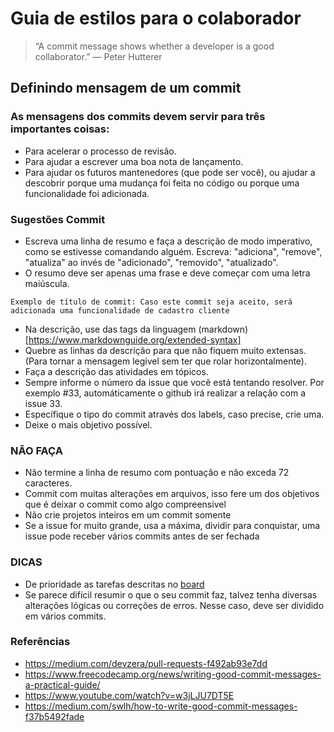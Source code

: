 # Guia de estilos para o colaborador

> “A commit message shows whether a developer is a good collaborator.”
― Peter Hutterer

## Definindo mensagem de um commit

### As mensagens dos commits devem servir para três importantes coisas:

* Para acelerar o processo de revisão.
* Para ajudar a escrever uma boa nota de lançamento.
* Para ajudar os futuros mantenedores (que pode ser você), ou ajudar a descobrir porque uma mudança foi feita no código ou porque uma funcionalidade foi adicionada.

### Sugestões Commit

* Escreva uma linha de resumo e faça a descrição de modo imperativo, como se estivesse comandando alguém. Escreva: "adiciona", "remove", "atualiza" ao invés de "adicionado", "removido", "atualizado".
* O resumo deve ser apenas uma frase e deve começar com uma letra maiúscula.

```
Exemplo de título de commit: Caso este commit seja aceito, será adicionada uma funcionalidade de cadastro cliente 
```
* Na descrição, use das tags da linguagem (markdown)[https://www.markdownguide.org/extended-syntax]
* Quebre as linhas da descrição para que não fiquem muito extensas. (Para tornar a mensagem legível sem ter que rolar horizontalmente).
* Faça a descrição das atividades em tópicos.
* Sempre informe o número da issue que você está tentando resolver. Por exemplo #33, automáticamente o github irá realizar a relação com a issue 33.
* Específique o tipo do commit através dos labels, caso precise, crie uma.
* Deixe o mais objetivo possível.

### NÃO FAÇA

* Não termine a linha de resumo com pontuação e não exceda 72 caracteres.
* Commit com muitas alterações em arquivos, isso fere um dos objetivos que é deixar o commit como algo compreensivel
* Não crie projetos inteiros em um commit somente
* Se a issue for muito grande, usa a máxima, dividir para conquistar, uma issue pode receber vários commits antes de ser fechada

### DICAS
* De prioridade as tarefas descritas no [board](https://github.com/luiscarlosjunior/aulas-graduacao/projects/1)
* Se parece difícil resumir o que o seu commit faz, talvez tenha diversas alterações lógicas ou correções de erros. Nesse caso, deve ser dividido em vários commits.

### Referências
* https://medium.com/devzera/pull-requests-f492ab93e7dd
* https://www.freecodecamp.org/news/writing-good-commit-messages-a-practical-guide/
* https://www.youtube.com/watch?v=w3jLJU7DT5E
* https://medium.com/swlh/how-to-write-good-commit-messages-f37b5492fade
